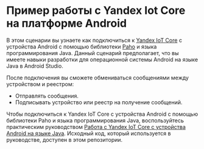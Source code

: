 # Пример работы с Yandex Iot Core на платформе Android

В этом сценарии вы узнаете как подключиться к [Yandex IoT Core](https://yandex.cloud/ru/docs/tutorials/iot/) с устройства Android с помощью библиотеки [Paho](https://github.com/eclipse/paho.mqtt.android) и языка программирования Java. Данный сценарий предполагает, что вы имеете навыки разработки для операционной системы Android на языке Java в Android Studio.

После подключения вы сможете обмениваться сообщениями между устройством и реестром:
* Отправлять сообщения.
* Подписывать устройство или реестр на получение сообщений.

Чтобы подключиться к Yandex IoT Core с устройства Android с помощью библиотеки Paho и языка программирования Java, воспользуйтесь практическим руководством [Работа с Yandex IoT Core с устройства Android на языке Java](https://yandex.cloud/ru/docs/tutorials/iot/android-java). Исходный код, который используется в руководстве, доступен в этом репозитории.
